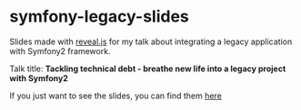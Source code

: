 symfony-legacy-slides
=====================

Slides made with [reveal.js](https://github.com/hakimel/reveal.js) for my talk about integrating a legacy application with Symfony2 framework.

Talk title: **Tackling technical debt - breathe new life into a legacy project with Symfony2**

If you just want to see the slides, you can find them [here](http://cvuorinen.net/slides/symfony-legacy-integration)
